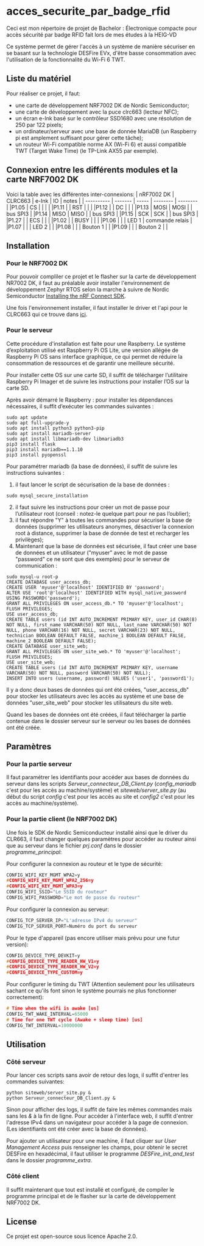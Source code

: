 # acces_securite_par_badge_rfid
Ceci est mon répertoire de projet de Bachelor : Électronique compacte pour accès sécurité par badge RFID fait lors de mes études à la HEIG-VD

Ce système permet de gérer l'accès à un système de manière sécuriser en se basant sur la technologie DESFire EVx, d'être basse consommation avec l'utilisation de la fonctionnalité du Wi-Fi 6 TWT.

## Liste du matériel
Pour réaliser ce projet, il faut:
- une carte de développement NRF7002 DK de Nordic Semiconductor;
- une carte de développement avec la puce clrc663 (lecteur NFC);
- un écran e-Ink basé sur le contrôleur SSD1680 avec une résolution de 250 par 122 pixels;
- un ordinateur/serveur avec une base de donnée MariaDB (un Raspberry pi est amplement suffisant pour gérer cette tâche);
- un routeur Wi-Fi compatible norme AX (Wi-Fi 6) et aussi compatible TWT (Target Wake Time) (le TP-Link AX55 par exemple).

## Connexion entre les différents modules et la carte NRF7002 DK
Voici la table avec les différentes inter-connexions:
| nRF7002 DK | CLRC663 | e-Ink | IO       | notes    |
| ---------- | ------- | ----- | -------- | -------- |
|P1.05       | CS      |       |          |          |
|P1.11       |         | RST   |          |          |
|P1.12       |         | DC    |          |          |
|P1.13       | MOSI    | MOSI  |          | bus SPI3 |
|P1.14       | MISO    | MISO  |          | bus SPI3 |
|P1.15       | SCK     | SCK   |          | bus SPI3 |
|P1.27       |         | ECS   |          |          |
|P1.02       |         | BUSY  |          |          |
|P1.06       |         |       | LED 1    | commande relais   |
|P1.07       |         |       | LED 2    |          |
|P1.08       |         |       | Bouton 1 |          |
|P1.09       |         |       | Bouton 2 |          |

## Installation
### Pour le NRF7002 DK
Pour pouvoir compliler ce projet et le flasher sur la carte de développement NR7002 DK, il faut au préalable avoir installer l'environnement de développement Zephyr RTOS selon la marche à suivre de Nordic Semiconductor [Installing the nRF Connect SDK](https://web.archive.org/web/20240711194954/https://docs.nordicsemi.com/bundle/ncs-latest/page/nrf/installation/install_ncs.html).

Une fois l'environnement installer, il faut installer le driver et l'api pour le CLRC663 qui ce trouve dans [ici](https://github.com/johann-gillieron/driver_clrc663_zephyr_rtos).

### Pour le serveur
Cette procédure d'installation est faite pour une Raspberry.
Le système d’exploitation utilisé est Raspberry Pi OS Lite, une version allégée de
Raspberry Pi OS sans interface graphique, ce qui permet de réduire la consommation
de ressources et de garantir une meilleure sécurité.

Pour installer cette OS sur une carte SD, il suffit de télécharger l’utilitaire Raspberry Pi Imager et de suivre les instructions pour installer l’OS sur la carte SD.

Après avoir démarré le Raspberry : pour installer les dépendances nécessaires, il
suffit d’exécuter les commandes suivantes :
```shell
sudo apt update
sudo apt full-upgrade-y
sudo apt install python3 python3-pip
sudo apt install mariadb-server
sudo apt install libmariadb-dev libmariadb3
pip3 install flask
pip3 install mariadb==1.1.10
pip3 install pyopenssl
```
Pour paramétrer mariadb (la base de données), il suffit de suivre les instructions
suivantes :
1) il faut lancer le script de sécurisation de la base de
données :
```shell
sudo mysql_secure_installation
```
2) il faut suivre les instructions pour créer un mot de passe pour l’utilisateur
root (conseil : notez-le quelque part pour ne pas l’oublier);
3) il faut répondre "Y" à toutes les commandes pour sécuriser la base de données (supprimer les utilisateurs anonymes, désactiver la connexion root à distance, supprimer la base de donnée de test et recharger les privilèges);
4)  Maintenant que la base de données est sécurisée, il faut créer une base de données et un utilisateur ("myuser" avec le mot de passe "password" ce ne sont que des exemples) pour le serveur de communication :
```shell
sudo mysql-u root-p
CREATE DATABASE user_access_db;
CREATE USER 'myuser'@'localhost' IDENTIFIED BY 'password';
ALTER USE 'root'@'localhost' IDENTIFIED WITH mysql_native_password USING PASSWORD('password');
GRANT ALL PRIVILEGES ON user_access_db.* TO 'myuser'@'localhost';
FLUSH PRIVILEGES;
USE user_access_db;
CREATE TABLE users (id INT AUTO_INCREMENT PRIMARY KEY, user_id CHAR(8) NOT NULL, first_name VARCHAR(50) NOT NULL, last_name VARCHAR(50) NOT NULL, phone VARCHAR(16) NOT NULL, secret VARCHAR(23) NOT NULL, technician BOOLEAN DEFAULT FALSE, machine_1 BOOLEAN DEFAULT FALSE, machine_2 BOOLEAN DEFAULT FALSE);
CREATE DATABASE user_site_web;
GRANT ALL PRIVILEGES ON user_site_web.* TO 'myuser'@'localhost';
FLUSH PRIVILEGES;
USE user_site_web;
CREATE TABLE users (id INT AUTO_INCREMENT PRIMARY KEY, username VARCHAR(50) NOT NULL, password VARCHAR(50) NOT NULL);
INSERT INTO users (username, password) VALUES ('user1', 'password1');
```
Il y a donc deux bases de données qui ont été créées,  "user_access_db" pour stocker les utilisateurs avec les accès au système et une base de données "user_site_web" pour
stocker les utilisateurs du site web.

Quand les bases de données ont été créées, il faut télécharger la partie contenue dans le dossier serveur sur le serveur ou les bases de données ont été créée.


## Paramètres
### Pour la partie serveur
Il faut paramétrer les identifiants pour accéder aux bases de données du serveur dans les scripts *Serveur_connecteur_DB_Client.py* (*config_mariadb* c'est pour les accès au machine/système) et *siteweb/server_site.py* (au début du script *config* c'est pour les accès au site et *config2* c'est pour les accès au machine/système).

### Pour la partie client (le NRF7002 DK)
Une fois le SDK de Nordic Semiconducteur installé ainsi que le driver du CLR663, il faut changer quelques paramètres pour accéder au routeur ainsi que au serveur dans le fichier *prj.conf* dans le dossier *programme_principal*:

Pour configurer la connexion au routeur et le type de sécurité:
```c
CONFIG_WIFI_KEY_MGMT_WPA2=y
#CONFIG_WIFI_KEY_MGMT_WPA2_256=y
#CONFIG_WIFI_KEY_MGMT_WPA3=y
CONFIG_WIFI_SSID="Le SSID du routeur"
CONFIG_WIFI_PASSWORD="Le mot de passe du routeur"
```
Pour configurer la connexion au serveur:
```c
CONFIG_TCP_SERVER_IP="L'adresse IPv4 du serveur"
CONFIG_TCP_SERVER_PORT=Numéro du port du serveur
```
Pour le type d'appareil (pas encore utiliser mais prévu pour une futur version):
```c
CONFIG_DEVICE_TYPE_DEVKIT=y
#CONFIG_DEVICE_TYPE_READER_HW_V1=y
#CONFIG_DEVICE_TYPE_READER_HW_V2=y
#CONFIG_DEVICE_TYPE_CUSTOM=y
```
Pour configurer le timing du TWT (Attention seulement pour les utilisateurs sachant ce qu'ils font sinon le système pourrais ne plus fonctionner correctement):
```c
# Time when the wifi is awake [us]
CONFIG_TWT_WAKE_INTERVAL=65000
# Time for one TWT cycle (Awake + sleep time) [us]
CONFIG_TWT_INTERVAL=10000000
```

## Utilisation
### Côté serveur
Pour lancer ces scripts sans avoir de retour des logs, il suffit d'entrer les commandes suivantes:
```shell
python siteweb/server_site.py &
python Serveur_connecteur_DB_Client.py &
```
Sinon pour afficher des logs, il suffit de faire les mêmes commandes mais sans les *&* à la fin de ligne.
Pour accéder à l'interface web, il suffit d'entrer l'adresse IPv4 dans un navigateur pour accéder à la page de connexion. (Les identifiants ont été créer avec la base de données).

Pour ajouter un utilisateur pour une machine, il faut cliquer sur *User Management Access* puis renseigner les champs, pour obtenir le secret DESFire en hexadécimal, il faut utiliser le programme *DESFire_init_and_test* dans le dossier *programme_extra*.

### Côté client
Il suffit maintenant que tout est installé et configuré, de compiler le programme principal et de le flasher sur la carte de développement NRF7002 DK.

## License
Ce projet est open-source sous licence Apache 2.0.